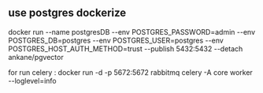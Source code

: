 ## use postgres dockerize

docker run --name postgresDB --env POSTGRES_PASSWORD=admin --env POSTGRES_DB=postgres --env POSTGRES_USER=postgres --env POSTGRES_HOST_AUTH_METHOD=trust --publish 5432:5432 --detach ankane/pgvector

for run celery :
docker run -d -p 5672:5672 rabbitmq
celery -A core worker --loglevel=info

